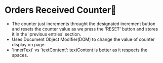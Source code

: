 # Orders Received Counter🛒
- The counter just increments throught the designated increment button and resets the counter value as we press the 'RESET' button and stores it in the 'previous entries' section.
- Uses Document Object Modifier(DOM) to change the value of counter display on page.
- 'innerText' vs 'textContent': textContent is better as it respects the spaces.